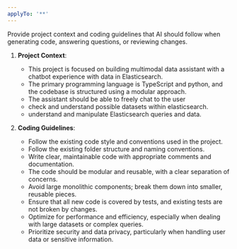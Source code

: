 ```yaml
---
applyTo: '**'
---
```

Provide project context and coding guidelines that AI should follow when generating code, answering questions, or reviewing changes.

1. **Project Context**:
   - This project is focused on building multimodal data assistant with a chatbot experience with data in Elasticsearch.
   - The primary programming language is TypeScript and python, and the codebase is structured using a modular approach.
   - The assistant should be able to freely chat to the user
    - check and understand possible datasets within elasticsearch.
    - understand and manipulate Elasticsearch queries and data.

2. **Coding Guidelines**:
   - Follow the existing code style and conventions used in the project.
   - Follow the existing folder structure and naming conventions.
   - Write clear, maintainable code with appropriate comments and documentation.
   - The code should be modular and reusable, with a clear separation of concerns.
   - Avoid large monolithic components; break them down into smaller, reusable pieces.
   - Ensure that all new code is covered by tests, and existing tests are not broken by changes.
   - Optimize for performance and efficiency, especially when dealing with large datasets or complex queries.
   - Prioritize security and data privacy, particularly when handling user data or sensitive information.